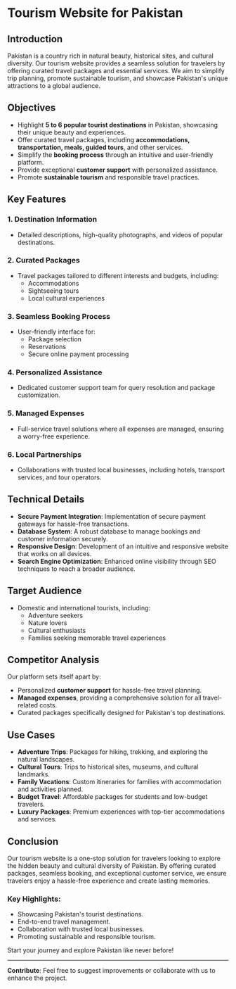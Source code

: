 # Tourism Website for Pakistan

## Introduction
Pakistan is a country rich in natural beauty, historical sites, and cultural diversity. Our tourism website provides a seamless solution for travelers by offering curated travel packages and essential services. We aim to simplify trip planning, promote sustainable tourism, and showcase Pakistan's unique attractions to a global audience.

## Objectives
- Highlight **5 to 6 popular tourist destinations** in Pakistan, showcasing their unique beauty and experiences.
- Offer curated travel packages, including **accommodations, transportation, meals, guided tours**, and other services.
- Simplify the **booking process** through an intuitive and user-friendly platform.
- Provide exceptional **customer support** with personalized assistance.
- Promote **sustainable tourism** and responsible travel practices.

## Key Features
### 1. **Destination Information**
- Detailed descriptions, high-quality photographs, and videos of popular destinations.

### 2. **Curated Packages**
- Travel packages tailored to different interests and budgets, including:
  - Accommodations
  - Sightseeing tours
  - Local cultural experiences

### 3. **Seamless Booking Process**
- User-friendly interface for:
  - Package selection
  - Reservations
  - Secure online payment processing

### 4. **Personalized Assistance**
- Dedicated customer support team for query resolution and package customization.

### 5. **Managed Expenses**
- Full-service travel solutions where all expenses are managed, ensuring a worry-free experience.

### 6. **Local Partnerships**
- Collaborations with trusted local businesses, including hotels, transport services, and tour operators.

## Technical Details
- **Secure Payment Integration**: Implementation of secure payment gateways for hassle-free transactions.
- **Database System**: A robust database to manage bookings and customer information securely.
- **Responsive Design**: Development of an intuitive and responsive website that works on all devices.
- **Search Engine Optimization**: Enhanced online visibility through SEO techniques to reach a broader audience.

## Target Audience
- Domestic and international tourists, including:
  - Adventure seekers
  - Nature lovers
  - Cultural enthusiasts
  - Families seeking memorable travel experiences

## Competitor Analysis
Our platform sets itself apart by:
- Personalized **customer support** for hassle-free travel planning.
- **Managed expenses**, providing a comprehensive solution for all travel-related costs.
- Curated packages specifically designed for Pakistan's top destinations.

## Use Cases
- **Adventure Trips**: Packages for hiking, trekking, and exploring the natural landscapes.
- **Cultural Tours**: Trips to historical sites, museums, and cultural landmarks.
- **Family Vacations**: Custom itineraries for families with accommodation and activities planned.
- **Budget Travel**: Affordable packages for students and low-budget travelers.
- **Luxury Packages**: Premium experiences with top-tier accommodations and services.

## Conclusion
Our tourism website is a one-stop solution for travelers looking to explore the hidden beauty and cultural diversity of Pakistan. By offering curated packages, seamless booking, and exceptional customer service, we ensure travelers enjoy a hassle-free experience and create lasting memories. 

### Key Highlights:
- Showcasing Pakistan's tourist destinations.
- End-to-end travel management.
- Collaboration with trusted local businesses.
- Promoting sustainable and responsible tourism.

Start your journey and explore Pakistan like never before! 

---
**Contribute**: Feel free to suggest improvements or collaborate with us to enhance the project.

